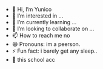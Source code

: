 - 👋 Hi, I’m Yunico
- 👀 I’m interested in ...
- 🌱 I’m currently learning ...
- 💞️ I’m looking to collaborate on ...
- 📫 How to reach me no
- 😄 Pronouns: im a peerson.
- ⚡ Fun fact: i barely get any sleep..
- 🏫 this school acc

<!---
Yunico1/Yunico1 is a ✨ special ✨ repository because its `README.md` (this file) appears on your GitHub profile.
You can click the Preview link to take a look at your changes.
--->
